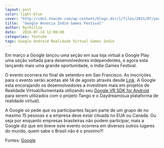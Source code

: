 ```yaml
---
layout: post
color: light-blue
cover: "http://cdn1.tnwcdn.com/wp-content/blogs.dir/1/files/2015/07/youtubegif-1200x674.gif"
title:  "Google Anuncia Indie Games Festival"
author: Rychillie
date:   2016-07-14 12:00:00
categories: Youtube
tags: Google Android Realidade Virtual Games Indie
---
```

Em março a Google lançou uma seção em sua loja virtual a Google Play uma seção voltada para desenvolvedores independentes, e agora esta lançando mais uma grande oportunidade, o Indie Games Festival.

O evento ocorrera no final de setembro em San Francisco. As inscrições para o evento serão aceitas até 14 de agosto através desde <a href="https://docs.google.com/forms/d/e/1FAIpQLSduaM998L0WXm_4znsZjHX5-unZLBChNXHuCHbTlWuAcmMNmQ/viewform">Link</a>. A Google esta encorajando os desenvolvedores a investirem mais em projetos de Realidade Virtual/Aumentada utilizando seu <a href="https://developers.google.com/vr/android/">Google VR SDK for Android</a> para serem utilizados com o projeto Tango e o Daydream(sua plataforma de realidade virtual).

A Google só pede que os participantes façam parte de um grupo de no maximo 15 pessoas e a empresa deve estar cituada no EUA ou Canada. Ou seja por enquanto empresas brasileiras não podem participar, mais a Google diz que em breve este evento ocorrera em diversos outros lugares do mundo, quem sabe o Brasil não é o proximo?!

Fontes: <a href="https://events.withgoogle.com/google-play-indie-game-festival/">Google</a>

<script async src="//pagead2.googlesyndication.com/pagead/js/adsbygoogle.js"></script>
<!-- Final_texto_okgnow -->
<ins class="adsbygoogle"
     style="display:block"
     data-ad-client="ca-pub-7837358846130941"
     data-ad-slot="9265933715"
     data-ad-format="auto"></ins>
<script>
(adsbygoogle = window.adsbygoogle || []).push({});
</script>
